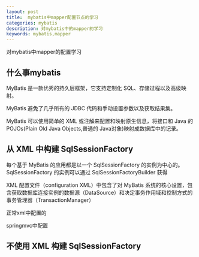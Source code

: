 ```yaml
---
layout: post
title:  mybatis中mapper配置节点的学习
categories: mybatis
description: 对mybatis中的mapper的学习
keywords: mybatis,mapper
---
```


对mybatis中mapper的配置学习

## 什么事mybatis

 MyBatis 是一款优秀的持久层框架，它支持定制化 SQL、存储过程以及高级映射。
 
 MyBatis 避免了几乎所有的 JDBC 代码和手动设置参数以及获取结果集。
 
 MyBatis 可以使用简单的 XML 或注解来配置和映射原生信息，将接口和 Java 的 POJOs(Plain Old Java Objects,普通的 Java对象)映射成数据库中的记录。


## 从 XML 中构建 SqlSessionFactory

  每个基于 MyBatis 的应用都是以一个 SqlSessionFactory 的实例为中心的。SqlSessionFactory 的实例可以通过 SqlSessionFactoryBuilder 获得

  XML 配置文件（configuration XML）中包含了对 MyBatis 系统的核心设置，包含获取数据库连接实例的数据源（DataSource）和决定事务作用域和控制方式的事务管理器（TransactionManager）

  正常xml中配置的
	<configuration>
	  <environments default="development">
		<environment id="development">
		  <transactionManager type="JDBC"/>
		  <dataSource type="POOLED">
			<property name="driver" value="${driver}"/>
			<property name="url" value="${url}"/>
			<property name="username" value="${username}"/>
			<property name="password" value="${password}"/>
		  </dataSource>
		</environment>
	  </environments>
	  <mappers>
		<mapper resource="org/mybatis/example/BlogMapper.xml"/>
  </mappers>

  springmvc中配置

  <bean id="dataSource" class="org.apache.commons.dbcp2.BasicDataSource">
        <property name="driverClassName" value="${db.driverClassName}"/>
        <property name="url" value="${db.url}"/>
        <property name="username" value="${db.username}"/>
        <property name="password" value="${db.password}"/>
        <property name="maxTotal" value="${db.maxTotal}"/>
        <property name="maxIdle" value="${db.minIdle}"/>
        <property name="maxWaitMillis" value="${db.maxWaitMillis}"/>
        <property name="defaultAutoCommit" value="${db.defaultAutoCommit}"/>
        <property name="validationQuery" value="${db.validationQuery}"/>
        <property name="testOnBorrow" value="${db.testOnBorrow}"/>
        <property name="poolPreparedStatements" value="${db.poolPreparedStatements}"/>
    </bean>

## 不使用 XML 构建 SqlSessionFactory



  

